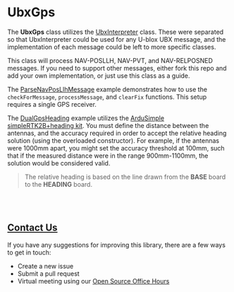 # UbxGps
The **UbxGps** class utilizes the [UbxInterpreter](https://github.com/copperpunk-arduino/ubx-interpreter) class. These were separated so that UbxInterpreter could be used for any U-blox UBX message, and the implementation of each message could be left to more specific classes.

This class will process NAV-POSLLH, NAV-PVT, and NAV-RELPOSNED messages. If you need to support other messages, either fork this repo and add your own implementation, or just use this class as a guide. 

The [ParseNavPosLlhMessage](https://github.com/copperpunk-arduino/ubx-ins/tree/main/examples/ParseNavPosLlhMessage) example demonstrates how to use the `checkForMessage`, `processMessage`, and `clearFix` functions. This setup requires a single GPS receiver.

The [DualGpsHeading](https://github.com/copperpunk-arduino/ubx-gps/tree/main/examples/DualGpsHeading) example utilizes the [ArduSimple simpleRTK2B+heading kit](https://www.ardusimple.com/product/simplertk2b-heading-basic-starter-kit-ip67/). You must define the distance between the antennas, and the accuracy required in order to accept the relative heading solution (using the overloaded constructor). For example, if the antennas were 1000mm apart, you might set the accuracy threshold at 100mm, such that if the measured distance were in the range 900mm-1100mm, the solution would be considered valid.<br>
>The relative heading is based on the line drawn from the **BASE** board to the **HEADING** board.

<br><br>
## <u>Contact Us</u>
If you have any suggestions for improving this library, there are a few ways to get in touch:<br>

*   Create a new issue
*   Submit a pull request
*   Virtual meeting using our [Open Source Office Hours](https://www.copperpunk.com/service-page/open-source-office-hours)
